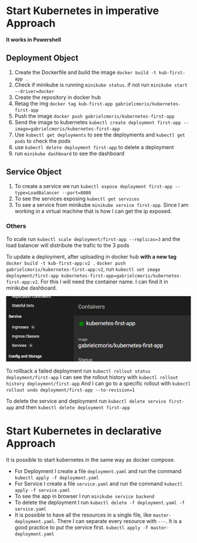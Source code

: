 # Start Kubernetes in imperative Approach

**It works in Powershell**

## Deployment Object

1. Create the Dockerfile and build the image `docker build -t kub-first-app .`
2. Check if minikube is running `minikube status`. if not run `minikube start --driver=docker`
3. Create the repository in docker hub
4. Retag the img `docker tag kub-first-app gabrielcmoris/kubernetes-first-app`
5. Push the image `docker push gabrielcmoris/kubernetes-first-app`
6. Send the image to kubernetes `kubectl create deployment first-app --image=gabrielcmoris/kubernetes-first-app`
7. Use `kubectl get deployments` to see the deployments and `kubectl get pods` to check the pods
8. use `kubectl delete deployment first-app` to delete a deployment
9. run `minikube dashboard` to see the dashboard

## Service Object

1. To create a service we run `kubectl expose deployment first-app --type=LoadBalancer --port=8080`
2. To see the services exposing `kubectl get services`
3. To see a service from minikube `minikube service first-app`. Since I am working in a virtual machine that is how I can get the ip exposed.

### Others

To scale run `kubectl scale deployment/first-app --replicas=3` and the load balancer will distribute the trafic to the 3 pods

To update a deployment, after uploading in docker hub **with a new tag** `docker build -t kub-first-app:v2 .` `docker push gabrielcmoris/kubernetes-first-app:v2`, run `kubectl set image deployment/first-app kubernetes-first-app=gabrielcmoris/kubernetes-first-app:v2`. For this I will need the container name. I can find it in minikube dashboard.

![alt text](image.png)

To rollback a failed deployment run `kubectl rollout status deployment/first-app`
I can see the rollout history with `kubectl rollout history deployment/first-app`
And I can go to a specific rollout with `kubectl rollout undo deployment/first-app --to-revision=1`

To delete the service and deployment run `kubectl delete service first-app` and then `kubectl delete deployment first-app`

# Start Kubernetes in declarative Approach

It is possible to start kubernetes in the same way as docker compose.

- For Deployment I create a file `deployment.yaml` and run the command `kubectl apply -f deployment.yaml`
- For Service I create a file `service.yaml` and run the command `kubectl apply -f service.yaml`
- To see the app in browser I run `minikube service backend`
- To delete the deployment I run `kubectl delete -f deployment.yaml -f service.yaml`
- It is possible to have all the resources in a single file, like `master-deployment.yaml`. There I can separate every resource with `---`. It is a good practice to put the service first. `kubectl apply -f master-deployment.yaml`
